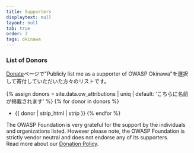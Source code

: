 ```yaml
---
title: Supporters
displaytext: null
layout: null
tab: true
order: 3
tags: okinawa
---
```


### List of Donors

[Donate](/donate/?reponame=www-chapter-okinawa&title=OWASP+Okinawa)ページで"Publicly list me as a supporter of OWASP Okinawa"を選択して寄付していただいた方々のリストです。

{% assign donors = site.data.ow_attributions | uniq | default: 'こちらに名前が掲載されます' %}
{% for donor in donors %}
* {{ donor | strip_html | strip }}
{% endfor %}

The OWASP Foundation is very grateful for the support by the individuals and organizations listed. However please note, the OWASP Foundation is strictly vendor neutral and does not endorse any of its supporters.  
Read more about our <a href="/www-policy/operational/donations" target="_blank" rel="noopener">Donation Policy</a>.
